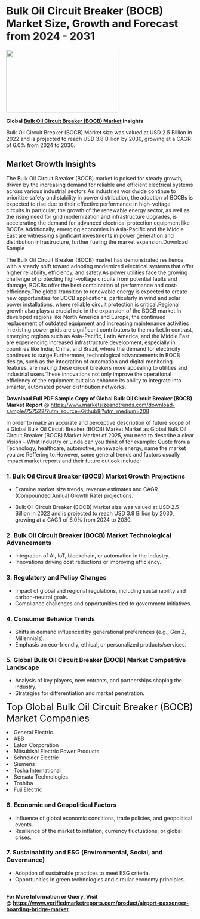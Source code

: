 <H1>Bulk Oil Circuit Breaker (BOCB) Market Size, Growth and Forecast from 2024 - 2031</H1><img class="aligncenter size-medium wp-image-584254" src="https://thirdeyenews.in/wp-content/uploads/2024/09/Global-Market-Research-300x168.jpeg" alt="" width="300" height="168" /><p><strong>Global&nbsp;<a href="https://www.marketsizeandtrends.com/download-sample/757522/?utm_source=Github8j?utm_medium=208">Bulk Oil Circuit Breaker (BOCB) Market</a> Insights</strong></p><p>Bulk Oil Circuit Breaker (BOCB) Market size was valued at USD 2.5 Billion in 2022 and is projected to reach USD 3.8 Billion by 2030, growing at a CAGR of 6.0% from 2024 to 2030.</p><p><h2>Market Growth Insights</h2> <p>The Bulk Oil Circuit Breaker (BOCB) market is poised for steady growth, driven by the increasing demand for reliable and efficient electrical systems across various industrial sectors.As industries worldwide continue to prioritize safety and stability in power distribution, the adoption of BOCBs is expected to rise due to their effective performance in high-voltage circuits.In particular, the growth of the renewable energy sector, as well as the rising need for grid modernization and infrastructure upgrades, is accelerating the demand for advanced electrical protection equipment like BOCBs.Additionally, emerging economies in Asia-Pacific and the Middle East are witnessing significant investments in power generation and distribution infrastructure, further fueling the market expansion.Download Sample </p> <p>The Bulk Oil Circuit Breaker (BOCB) market has demonstrated resilience, with a steady shift toward adopting modernized electrical systems that offer higher reliability, efficiency, and safety.As power utilities face the growing challenge of protecting high-voltage circuits from potential faults and damage, BOCBs offer the best combination of performance and cost-efficiency.The global transition to renewable energy is expected to create new opportunities for BOCB applications, particularly in wind and solar power installations, where reliable circuit protection is critical.Regional growth also plays a crucial role in the expansion of the BOCB market.In developed regions like North America and Europe, the continued replacement of outdated equipment and increasing maintenance activities in existing power grids are significant contributors to the market.In contrast, emerging regions such as Asia-Pacific, Latin America, and the Middle East are experiencing increased infrastructure development, especially in countries like India, China, and Brazil, where the demand for electricity continues to surge.Furthermore, technological advancements in BOCB design, such as the integration of automation and digital monitoring features, are making these circuit breakers more appealing to utilities and industrial users.These innovations not only improve the operational efficiency of the equipment but also enhance its ability to integrate into smarter, automated power distribution networks.</p><p><span class=""><strong>Download Full PDF Sample Copy of Global Bulk Oil Circuit Breaker (BOCB) Market Report</strong> @ <a href="https://www.marketsizeandtrends.com/download-sample/757522/?utm_source=Github8j?utm_medium=208" target="_blank">https://www.marketsizeandtrends.com/download-sample/757522/?utm_source=Github8j?utm_medium=208</a></span></p><p>In order to make an accurate and perceptive description of future scope of a Global&nbsp;Bulk Oil Circuit Breaker (BOCB) Market Market as Global&nbsp;Bulk Oil Circuit Breaker (BOCB) Market Market of 2025, you need to describe a clear Vision &ndash; What Industry or Linda can you think of for example: Quote from a Technology, healthcare, automotive, renewable energy, name the market you are Reffering to.However, some general trends and factors usually impact market reports and their future outlook include:</p><h3>1.&nbsp;<strong>Bulk Oil Circuit Breaker (BOCB) Market Growth Projections</strong></h3><ul><li>Examine market size trends, revenue estimates and CAGR (Compounded Annual Growth Rate) projections.</li><li><p>Bulk Oil Circuit Breaker (BOCB) Market size was valued at USD 2.5 Billion in 2022 and is projected to reach USD 3.8 Billion by 2030, growing at a CAGR of 6.0% from 2024 to 2030.</p></li></ul><h3>2.&nbsp;<strong>Bulk Oil Circuit Breaker (BOCB) Market Technological Advancements</strong></h3><ul><li>Integration of AI, IoT, blockchain, or automation in the industry.</li><li>Innovations driving cost reductions or improving efficiency.</li></ul><h3>3.&nbsp;<strong>Regulatory and Policy Changes</strong></h3><ul><li>Impact of global and regional regulations, including sustainability and carbon-neutral goals.</li><li>Compliance challenges and opportunities tied to government initiatives.</li></ul><h3>4.&nbsp;<strong>Consumer Behavior Trends</strong></h3><ul><li>Shifts in demand influenced by generational preferences (e.g., Gen Z, Millennials).</li><li>Emphasis on eco-friendly, ethical, or personalized products/services.</li></ul><h3>5.&nbsp;<strong>Global Bulk Oil Circuit Breaker (BOCB) Market Competitive Landscape</strong></h3><ul><li>Analysis of key players, new entrants, and partnerships shaping the industry.</li><li>Strategies for differentiation and market penetration.</li></ul><p data-pm-slice="1 1 []"><span style="color: inherit; font-family: inherit; font-size: 25px;">Top Global Bulk Oil Circuit Breaker (BOCB) Market Companies</span></p><div class="" data-test-id=""><p><li>General Electric</li><li> ABB</li><li> Eaton Corporation</li><li> Mitsubishi Electric Power Products</li><li> Schneider Electric</li><li> Siemens</li><li> Tosha International</li><li> Sensata Technologies</li><li> Toshiba</li><li> Fuji Electric</li></p></div><h3>6.&nbsp;<strong>Economic and Geopolitical Factors</strong></h3><ul><li>Influence of global economic conditions, trade policies, and geopolitical events.</li><li>Resilience of the market to inflation, currency fluctuations, or global crises.</li></ul><h3>7.&nbsp;<strong>Sustainability and ESG (Environmental, Social, and Governance)</strong></h3><ul><li>Adoption of sustainable practices to meet ESG criteria.</li><li>Opportunities in green technologies and circular economy principles.</li></ul><h2><strong style="font-size: 14px;">For More Information or Query, Visit @&nbsp;</strong><a style="background-color: #ffffff; font-size: 14px;" href="https://www.marketsizeandtrends.com/report/bulk-oil-circuit-breaker-bocb-market/" target="_blank">https://www.verifiedmarketreports.com/product/airport-passenger-boarding-bridge-market</a></h2>
